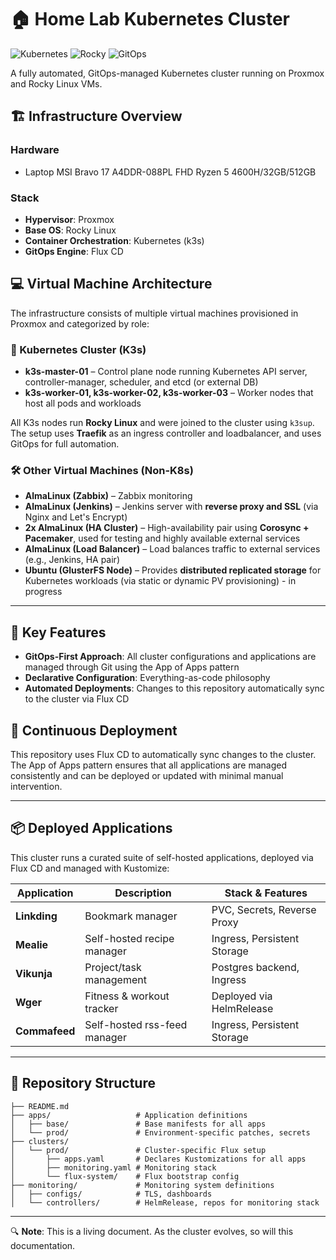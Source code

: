 # 🏠 Home Lab Kubernetes Cluster

![Kubernetes](https://img.shields.io/badge/kubernetes-%23326ce5.svg?style=for-the-badge&logo=kubernetes&logoColor=white)
![Rocky](https://img.shields.io/badge/-Rocky%20Linux%209-%2310B981?style=for-the-badge&logo=rockylinux&logoColor=white)
![GitOps](https://img.shields.io/badge/GitOps-yellow.svg?style=for-the-badge)

A fully automated, GitOps-managed Kubernetes cluster running on Proxmox and Rocky Linux VMs.

## 🏗️ Infrastructure Overview

### Hardware
- Laptop MSI Bravo 17 A4DDR-088PL FHD Ryzen 5 4600H/32GB/512GB

###  Stack
- **Hypervisor**: Proxmox
- **Base OS**: Rocky Linux
- **Container Orchestration**: Kubernetes (k3s)
- **GitOps Engine**: Flux CD

## 💻 Virtual Machine Architecture

The infrastructure consists of multiple virtual machines provisioned in Proxmox and categorized by role:

### 🧩 Kubernetes Cluster (K3s)
- **k3s-master-01** – Control plane node running Kubernetes API server, controller-manager, scheduler, and etcd (or external DB)
- **k3s-worker-01, k3s-worker-02, k3s-worker-03** – Worker nodes that host all pods and workloads

All K3s nodes run **Rocky Linux** and were joined to the cluster using `k3sup`. The setup uses **Traefik** as an ingress controller and loadbalancer, and uses GitOps for full automation.

### 🛠️ Other Virtual Machines (Non-K8s)
- **AlmaLinux (Zabbix)** – Zabbix monitoring 
- **AlmaLinux (Jenkins)** – Jenkins server with **reverse proxy and SSL** (via Nginx and Let's Encrypt)
- **2x AlmaLinux (HA Cluster)** – High-availability pair using **Corosync + Pacemaker**, used for testing and highly available external services
- **AlmaLinux (Load Balancer)** – Load balances traffic to external services (e.g., Jenkins, HA pair)
- **Ubuntu (GlusterFS Node)** – Provides **distributed replicated storage** for Kubernetes workloads (via static or dynamic PV provisioning) - in progress

---
## 🌟 Key Features

- **GitOps-First Approach**: All cluster configurations and applications are managed through Git using the App of Apps pattern
- **Declarative Configuration**: Everything-as-code philosophy
- **Automated Deployments**: Changes to this repository automatically sync to the cluster via Flux CD


## 🔄 Continuous Deployment

This repository uses Flux CD to automatically sync changes to the cluster. The App of Apps pattern ensures that all applications are managed consistently and can be deployed or updated with minimal manual intervention.


---

## 📦 Deployed Applications

This cluster runs a curated suite of self-hosted applications, deployed via Flux CD and managed with Kustomize:

| Application | Description                  | Stack & Features                |
|-------------|------------------------------|----------------------------------|
| **Linkding** | Bookmark manager             | PVC, Secrets, Reverse Proxy     |
| **Mealie**   | Self-hosted recipe manager   | Ingress, Persistent Storage     |
| **Vikunja**  | Project/task management      | Postgres backend, Ingress       |
| **Wger**     | Fitness & workout tracker    | Deployed via HelmRelease        |
| **Commafeed**| Self-hosted rss-feed manager | Ingress, Persistent Storage     |

---

## 📁 Repository Structure

```text
├── README.md
├── apps/                   # Application definitions
│   ├── base/               # Base manifests for all apps
│   └── prod/               # Environment-specific patches, secrets
├── clusters/
│   └── prod/               # Cluster-specific Flux setup
│       ├── apps.yaml       # Declares Kustomizations for all apps
│       ├── monitoring.yaml # Monitoring stack
│       └── flux-system/    # Flux bootstrap config
├── monitoring/             # Monitoring system definitions
│   ├── configs/            # TLS, dashboards
│   └── controllers/        # HelmRelease, repos for monitoring stack

```

---
🔍 **Note**: This is a living document. As the cluster evolves, so will this documentation.
